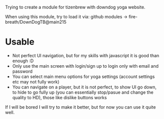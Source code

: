 Trying to create a module for tizenbrew with downdog yoga website.

When using this module, try to load it via:
github modules ->
 fire-breath/DownDogTB@main215

# Usable
- Not perfect UI navigation, but for my skills with javascript it is good than enough :D
- Only use the main screen with login/sign up to login only with email and password
- You can select main menu options for yoga settings (account settings etc may not fully work)
- You can navigate on a player, but it is not perfect, to show UI go down, to hide to go fully up (you can essentially stop/pasue and change the quality to HD), those like dislike buttons works

If I will be bored I will try to make it better, but for now you can use it quite well.
